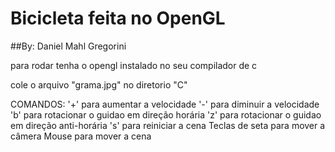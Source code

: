 # Bicicleta feita no OpenGL

##By: Daniel Mahl Gregorini

para rodar tenha o opengl instalado no seu compilador de c

cole o arquivo "grama.jpg" no diretorio "C\"

COMANDOS:
'+' para aumentar a velocidade
'-' para diminuir a velocidade
'b' para rotacionar o guidao em direção horária
'z' para rotacionar o guidao em direção anti-horária
's' para reiniciar a cena
Teclas de seta para mover a câmera
Mouse para mover a cena